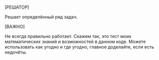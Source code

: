 [РЕШАТОР]

Решает определённый ряд задач. 

[ВАЖНО]

Не всегда правильно работает. Скажем так, это тест моих математических знаний и возможностей в данном коде.
Можете использовать как угодно и где угодно, главное доделайте, если есть недочёты.
